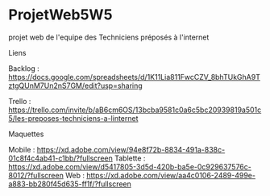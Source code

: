 # ProjetWeb5W5
projet web de l'equipe des Techniciens préposés à l'internet


Liens

Backlog : https://docs.google.com/spreadsheets/d/1K11Lia811FwcCZV_8bhTUkGhA9TztgQUnM7Un2nS7GM/edit?usp=sharing 

Trello : 
https://trello.com/invite/b/aB6cm6OS/13bcba9581c0a6c5bc20939819a501c5/les-preposes-techniciens-a-linternet

Maquettes 

Mobile : https://xd.adobe.com/view/94e8f72b-8834-491a-838c-01c8f4c4ab41-c1bb/?fullscreen
Tablette : https://xd.adobe.com/view/d5417805-3d5d-420b-ba5e-0c929637576c-8012/?fullscreen
Web : https://xd.adobe.com/view/aa4c0106-2489-499e-a883-bb280f45d635-ff1f/?fullscreen 

